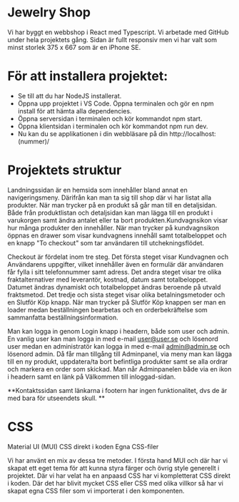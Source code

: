 # Jewelry Shop

Vi har byggt en webbshop i React med Typescript. Vi arbetade med GitHub under hela projektets gång.
Sidan är fullt responsiv men vi har valt som minst storlek 375 x 667 som är en iPhone SE.

# För att installera projektet:
- Se till att du har NodeJS installerat.
- Öppna upp projektet i VS Code. Öppna terminalen och gör en npm install för att hämta alla dependencies.
- Öppna serversidan i terminalen och kör kommandot npm start.
- Öppna klientsidan i terminalen och kör kommandot npm run dev.
- Nu kan du se applikationen i din webbläsare på din http://localhost:(nummer)/

# Projektets struktur
Landningssidan är en hemsida som innehåller bland annat en navigeringsmeny. Därifrån kan man ta sig till shop där vi har listat alla produkter. När man trycker på en produkt så går man till en detaljsidan. 
Både från produktlistan och detaljsidan kan man lägga till en produkt i varukorgen samt ändra antalet eller ta bort produkten.Kundvagnsikon visar hur många produkter den innehåller. När man trycker på kundvagnsikon öppnas en drawer som visar kundvagnens innehåll samt totalbeloppet och en knapp "To checkout" som tar användaren till utchekningsflödet.

Checkout är fördelat inom tre steg. Det första steget visar Kundvagnen och Användarens uppgifter, vilket innehåller även en formulär där användaren får fylla i sitt telefonnummer samt adress.
Det andra steget visar tre olika fraktalternativer med leverantör, kostnad, datum samt totalbeloppet. Datumet ändras dynamiskt och totalbeloppet ändras beroende på utvald fraktsmetod.
Det tredje och sista steget visar olika betalningsmetoder och en Slutför Köp knapp.
När man trycker på Slutför Köp knappen ser man en loader medan beställningen bearbetas och en orderbekräftelse som sammanfatta beställningsinformation.

Man kan logga in genom Login knapp i headern, både som user och admin. En vanlig user kan man logga in med e-mail user@user.se och lösenord user medan en administratör kan logga in med e-mail admin@admin.se och lösenord admin.
Då får man tillgång till Adminpanel, via meny man kan lägga till en ny produkt, uppdatera/ta bort befintliga produkter samt se alla ordrar och markera en order som skickad. 
Man når Adminpanelen både via en ikon i headern samt en länk på Välkommen till inloggad-sidan.

**Kontaktssidan samt länkarna i footern har ingen funktionalitet, dvs de är med bara för utseendets skull. **

# CSS
Material UI (MUI)
CSS direkt i koden
Egna CSS-filer

Vi har använt en mix av dessa tre metoder. I första hand MUI och där har vi skapat ett eget tema för att kunna styra färger och övrig style generellt i projektet. Där vi har velat ha en anpaasd CSS har vi kompletterat CSS direkt i koden. 
Där det har blivit mycket CSS eller CSS med olika villkor så har vi skapat egna CSS filer som vi importerat i den komponenten.
